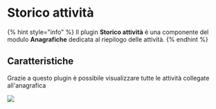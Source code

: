 # Storico attività



{% hint style="info" %}
Il plugin **Storico attività** è una componente del modulo **Anagrafiche** dedicata al riepilogo delle attività.
{% endhint %}

## Caratteristiche

Grazie a questo plugin è possibile visualizzare tutte le attività collegate all'anagrafica

![](https://firebasestorage.googleapis.com/v0/b/gitbook-x-prod.appspot.com/o/spaces%2F-LZJeLg23eVDvrCv74U7-887967055%2Fuploads%2FGmQjknTbw6B9e0p4J4Mc%2Ffile.png?alt=media)
